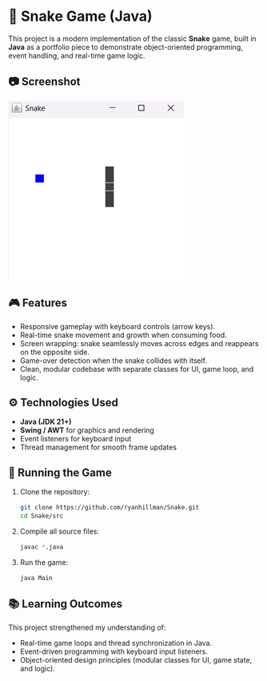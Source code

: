 # 🐍 Snake Game (Java)

This project is a modern implementation of the classic **Snake** game, built in **Java** as a portfolio piece to demonstrate object-oriented programming, event handling, and real-time game logic. 

## 📷 Screenshot
![Snake Game Screenshot](screenshot.png)

## 🎮 Features
- Responsive gameplay with keyboard controls (arrow keys).  
- Real-time snake movement and growth when consuming food.  
- Screen wrapping: snake seamlessly moves across edges and reappears on the opposite side.  
- Game-over detection when the snake collides with itself.  
- Clean, modular codebase with separate classes for UI, game loop, and logic.  
  

## ⚙️ Technologies Used
- **Java (JDK 21+)**  
- **Swing / AWT** for graphics and rendering  
- Event listeners for keyboard input  
- Thread management for smooth frame updates  

## 🚀 Running the Game
1. Clone the repository:
   ```bash
   git clone https://github.com/ryanhillman/Snake.git
   cd Snake/src
   ```
2. Compile all source files:
   ```bash
   javac *.java
   ```
3. Run the game:
   ```bash
   java Main
   ```

## 📚 Learning Outcomes
This project strengthened my understanding of:
- Real-time game loops and thread synchronization in Java.  
- Event-driven programming with keyboard input listeners.  
- Object-oriented design principles (modular classes for UI, game state, and logic).  


